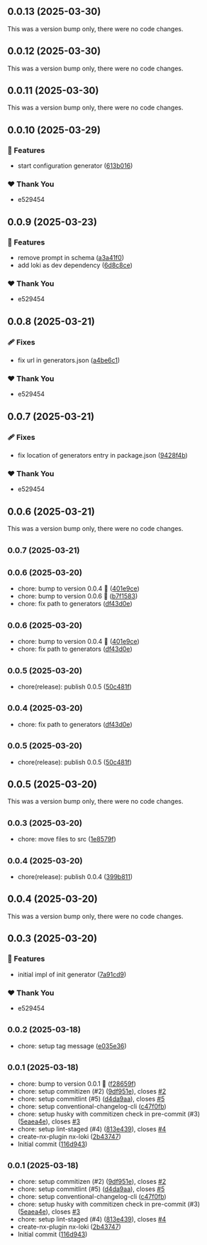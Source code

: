 ## 0.0.13 (2025-03-30)

This was a version bump only, there were no code changes.

## 0.0.12 (2025-03-30)

This was a version bump only, there were no code changes.

## 0.0.11 (2025-03-30)

This was a version bump only, there were no code changes.

## 0.0.10 (2025-03-29)

### 🚀 Features

- start configuration generator ([613b016](https://github.com/muhammedgaygisiz/nx-loki/commit/613b016))

### ❤️ Thank You

- e529454

## 0.0.9 (2025-03-23)

### 🚀 Features

- remove prompt in schema ([a3a41f0](https://github.com/muhammedgaygisiz/nx-loki/commit/a3a41f0))
- add loki as dev dependency ([6d8c8ce](https://github.com/muhammedgaygisiz/nx-loki/commit/6d8c8ce))

### ❤️ Thank You

- e529454

## 0.0.8 (2025-03-21)

### 🩹 Fixes

- fix url in generators.json ([a4be6c1](https://github.com/muhammedgaygisiz/nx-loki/commit/a4be6c1))

### ❤️ Thank You

- e529454

## 0.0.7 (2025-03-21)

### 🩹 Fixes

- fix location of generators entry in package.json ([9428f4b](https://github.com/muhammedgaygisiz/nx-loki/commit/9428f4b))

### ❤️ Thank You

- e529454

## 0.0.6 (2025-03-21)

This was a version bump only, there were no code changes.

## <small>0.0.7 (2025-03-21)</small>

## <small>0.0.6 (2025-03-20)</small>

- chore: bump to version 0.0.4 :rocket: ([401e9ce](https://github.com/muhammedgaygisiz/nx-loki/commit/401e9ce))
- chore: bump to version 0.0.6 :rocket: ([b7f1583](https://github.com/muhammedgaygisiz/nx-loki/commit/b7f1583))
- chore: fix path to generators ([df43d0e](https://github.com/muhammedgaygisiz/nx-loki/commit/df43d0e))

## <small>0.0.6 (2025-03-20)</small>

- chore: bump to version 0.0.4 :rocket: ([401e9ce](https://github.com/muhammedgaygisiz/nx-loki/commit/401e9ce))
- chore: fix path to generators ([df43d0e](https://github.com/muhammedgaygisiz/nx-loki/commit/df43d0e))

## <small>0.0.5 (2025-03-20)</small>

- chore(release): publish 0.0.5 ([50c481f](https://github.com/muhammedgaygisiz/nx-loki/commit/50c481f))

## <small>0.0.4 (2025-03-20)</small>

- chore: fix path to generators ([df43d0e](https://github.com/muhammedgaygisiz/nx-loki/commit/df43d0e))

## <small>0.0.5 (2025-03-20)</small>

- chore(release): publish 0.0.5 ([50c481f](https://github.com/muhammedgaygisiz/nx-loki/commit/50c481f))

## 0.0.5 (2025-03-20)

This was a version bump only, there were no code changes.

## <small>0.0.3 (2025-03-20)</small>

- chore: move files to src ([1e8579f](https://github.com/muhammedgaygisiz/nx-loki/commit/1e8579f))

## <small>0.0.4 (2025-03-20)</small>

- chore(release): publish 0.0.4 ([399b811](https://github.com/muhammedgaygisiz/nx-loki/commit/399b811))

## 0.0.4 (2025-03-20)

This was a version bump only, there were no code changes.

## 0.0.3 (2025-03-20)

### 🚀 Features

- initial impl of init generator ([7a91cd9](https://github.com/muhammedgaygisiz/nx-loki/commit/7a91cd9))

### ❤️ Thank You

- e529454

## <small>0.0.2 (2025-03-18)</small>

- chore: setup tag message ([e035e36](https://github.com/muhammedgaygisiz/nx-loki/commit/e035e36))

## <small>0.0.1 (2025-03-18)</small>

- chore: bump to version 0.0.1 :rocket: ([f28659f](https://github.com/muhammedgaygisiz/nx-loki/commit/f28659f))
- chore: setup commitizen (#2) ([9df951e](https://github.com/muhammedgaygisiz/nx-loki/commit/9df951e)), closes [#2](https://github.com/muhammedgaygisiz/nx-loki/issues/2)
- chore: setup commitlint (#5) ([d4da9aa](https://github.com/muhammedgaygisiz/nx-loki/commit/d4da9aa)), closes [#5](https://github.com/muhammedgaygisiz/nx-loki/issues/5)
- chore: setup conventional-changelog-cli ([c47f0fb](https://github.com/muhammedgaygisiz/nx-loki/commit/c47f0fb))
- chore: setup husky with commitizen check in pre-commit (#3) ([5eaea4e](https://github.com/muhammedgaygisiz/nx-loki/commit/5eaea4e)), closes [#3](https://github.com/muhammedgaygisiz/nx-loki/issues/3)
- chore: setup lint-staged (#4) ([813e439](https://github.com/muhammedgaygisiz/nx-loki/commit/813e439)), closes [#4](https://github.com/muhammedgaygisiz/nx-loki/issues/4)
- create-nx-plugin nx-loki ([2b43747](https://github.com/muhammedgaygisiz/nx-loki/commit/2b43747))
- Initial commit ([116d943](https://github.com/muhammedgaygisiz/nx-loki/commit/116d943))

## <small>0.0.1 (2025-03-18)</small>

- chore: setup commitizen (#2) ([9df951e](https://github.com/muhammedgaygisiz/nx-loki/commit/9df951e)), closes [#2](https://github.com/muhammedgaygisiz/nx-loki/issues/2)
- chore: setup commitlint (#5) ([d4da9aa](https://github.com/muhammedgaygisiz/nx-loki/commit/d4da9aa)), closes [#5](https://github.com/muhammedgaygisiz/nx-loki/issues/5)
- chore: setup conventional-changelog-cli ([c47f0fb](https://github.com/muhammedgaygisiz/nx-loki/commit/c47f0fb))
- chore: setup husky with commitizen check in pre-commit (#3) ([5eaea4e](https://github.com/muhammedgaygisiz/nx-loki/commit/5eaea4e)), closes [#3](https://github.com/muhammedgaygisiz/nx-loki/issues/3)
- chore: setup lint-staged (#4) ([813e439](https://github.com/muhammedgaygisiz/nx-loki/commit/813e439)), closes [#4](https://github.com/muhammedgaygisiz/nx-loki/issues/4)
- create-nx-plugin nx-loki ([2b43747](https://github.com/muhammedgaygisiz/nx-loki/commit/2b43747))
- Initial commit ([116d943](https://github.com/muhammedgaygisiz/nx-loki/commit/116d943))
